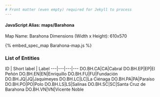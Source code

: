 ```yaml
---
# Front matter (even empty) required for Jekyll to process
---
```


#### JavaScript Alias: maps/Barahona

Map Name: Barahona
Dimensions (Width x Height): 610x570



{% embed_spec_map Barahona-map.js %}

### List of Entities

ID | Short label | Label
---|---|---|---
DO.BH.CA|CA|Cabral
DO.BH.EP|EP|El Peñón
DO.BH.EN|EN|Enriquillo
DO.BH.FU|FU|Fundación
DO.BH.JQ|JQ|Jaquimeyes
DO.BH.LC|LC|La Ciénaga
DO.BH.PA|PA|Paraíso
DO.BH.PO|PO|Polo
DO.BH.LS|LS|Salinas
DO.BH.SC|SC|Santa Cruz de Barahona
DO.BH.VN|VN|Vicente Noble